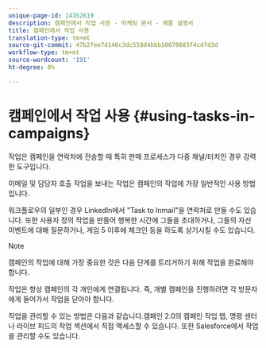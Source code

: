 ```yaml
---
unique-page-id: 14352619
description: 캠페인에서 작업 사용 - 마케팅 문서 - 제품 설명서
title: 캠페인에서 작업 사용
translation-type: tm+mt
source-git-commit: 47b2fee7d146c3dc558d4bbb10070683f4cdfd3d
workflow-type: tm+mt
source-wordcount: '191'
ht-degree: 0%

---
```



# 캠페인에서 작업 사용 {#using-tasks-in-campaigns}

작업은 캠페인을 연락처에 전송할 때 특히 판매 프로세스가 다중 채널/터치인 경우 강력한 도구입니다.

이메일 및 담당자 호출 작업을 보내는 작업은 캠페인의 작업에 가장 일반적인 사용 방법입니다.

워크플로우의 일부인 경우 LinkedIn에서 &quot;Task to Inmail&quot;을 연락처로 만들 수도 있습니다. 또한 사용자 정의 작업을 만들어 행복한 시간에 그들을 초대하거나, 그들의 자선 이벤트에 대해 질문하거나, 게임 5 이후에 체크인 등을 하도록 상기시킬 수도 있습니다.

>[!NOTE]
>
>캠페인의 작업에 대해 가장 중요한 것은 다음 단계를 트리거하기 위해 작업을 완료해야 합니다.

작업은 항상 캠페인의 각 개인에게 연결됩니다. 즉, 개별 캠페인을 진행하려면 각 방문자에게 들어가서 작업을 닫아야 합니다.

작업을 관리할 수 있는 방법은 다음과 같습니다.캠페인 2.0의 캠페인 작업 탭, 명령 센터나 라이브 피드의 작업 섹션에서 직접 액세스할 수 있습니다. 또한 Salesforce에서 작업을 관리할 수도 있습니다.